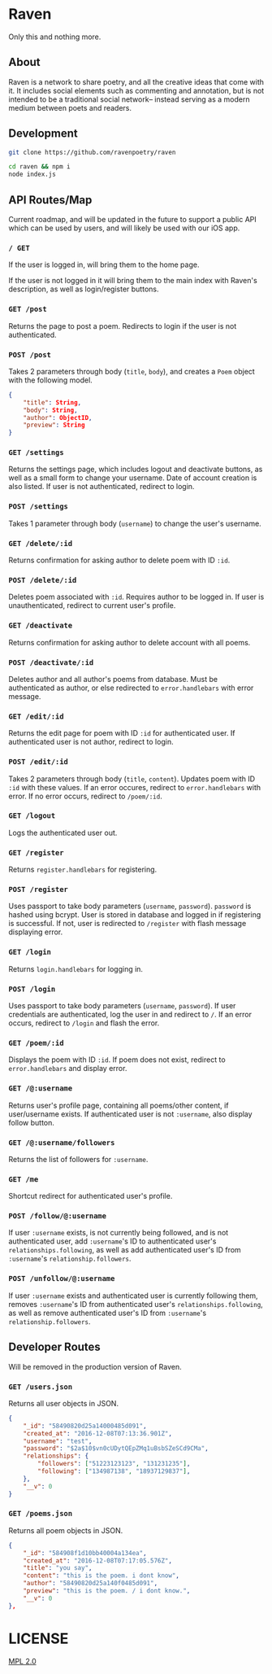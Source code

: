 # Raven
Only this and nothing more.

## About

Raven is a network to share poetry, and all the creative ideas that come with it. It includes social elements such as commenting and annotation, but is not intended to be a traditional social network– instead serving as a modern medium between poets and readers.

## Development

```bash
git clone https://github.com/ravenpoetry/raven

cd raven && npm i
node index.js
```

## API Routes/Map

Current roadmap, and will be updated in the future to support a public API which can be used by users, and will likely be used with our iOS app.

### `/ GET`
If the user is logged in, will bring them to the home page.

If the user is not logged in it will bring them to the main index with Raven's description, as well as login/register buttons.

### `GET /post`
Returns the page to post a poem. Redirects to login if the user is not authenticated.

### `POST /post`
Takes 2 parameters through body (`title`, `body`), and creates a `Poem` object with the following model.

```json
{
	"title": String,
	"body": String,
	"author": ObjectID,
	"preview": String
}
```


###  `GET /settings`
Returns the settings page, which includes logout and deactivate buttons, as well as a small form to change your username. Date of account creation is also listed. If user is not authenticated, redirect to login.

### `POST /settings`
Takes 1 parameter through body (`username`) to change the user's username.

### `GET /delete/:id`
Returns confirmation for asking author to delete poem with ID `:id`.

### `POST /delete/:id`
Deletes poem associated with `:id`. Requires author to be logged in. If user is unauthenticated, redirect to current user's profile.

### `GET /deactivate`
Returns confirmation for asking author to delete account with all poems.

### `POST /deactivate/:id`
Deletes author and all author's poems from database. Must be authenticated as author, or else redirected to `error.handlebars` with error message.

### `GET /edit/:id`
Returns the edit page for poem with ID `:id` for
authenticated user. If authenticated user is not author, redirect to login.

### `POST /edit/:id`
Takes 2 parameters through body (`title`, `content`). Updates poem with ID `:id` with these values. If an error occures, redirect to `error.handlebars` with error. If no error occurs, redirect to `/poem/:id`.

### `GET /logout`
Logs the authenticated user out.

### `GET /register`
Returns `register.handlebars` for registering.

### `POST /register`
Uses passport to take body parameters (`username`, `password`). `password` is hashed using bcrypt. User is stored in database and logged in if registering is successful. If not, user is redirected to `/register` with flash message displaying error.

### `GET /login`
Returns `login.handlebars` for logging in.

### `POST /login`
Uses passport to take body parameters (`username`, `password`). If user credentials are authenticated, log the user in and redirect to `/`. If an error occurs, redirect to `/login` and flash the error.

### `GET /poem/:id`
Displays the poem with ID `:id`. If poem does not exist, redirect to `error.handlebars` and display error.

### `GET /@:username`
Returns user's profile page, containing all poems/other content, if user/username exists. If authenticated user is not `:username`, also display follow button.

### `GET /@:username/followers`
Returns the list of followers for `:username`.

### `GET /me`
Shortcut redirect for authenticated user's profile.

### `POST /follow/@:username`
If user `:username` exists, is not currently being followed, and is not authenticated user, add `:username`'s ID to authenticated user's `relationships.following`, as well as add authenticated user's ID from `:username`'s `relationship.followers`.

### `POST /unfollow/@:username`
If user `:username` exists and authenticated user is currently following them, removes `:username`'s ID from authenticated user's `relationships.following`, as well as remove authenticated user's ID from `:username`'s `relationship.followers`.


## Developer Routes

Will be removed in the production version of Raven.

### `GET /users.json`
Returns all user objects in JSON.

```json
{
	"_id": "58490820d25a14000485d091",
	"created_at": "2016-12-08T07:13:36.901Z",
	"username": "test",
	"password": "$2a$10$vn0cUDytQEpZMq1uBsbSZeSCd9CMa",
	"relationships": {
		"followers": ["51223123123", "131231235"],
		"following": ["134987138", "18937129837"],
	},
	"__v": 0
}
```

### `GET /poems.json`
Returns all poem objects in JSON.

```json
{
	"_id": "584908f1d10bb40004a134ea",
	"created_at": "2016-12-08T07:17:05.576Z",
	"title": "you say",
	"content": "this is the poem. i dont know",
	"author": "58490820d25a140f0485d091",
	"preview": "this is the poem. / i dont know.",
	"__v": 0
},
```


# LICENSE
[MPL 2.0](LICENSE)

